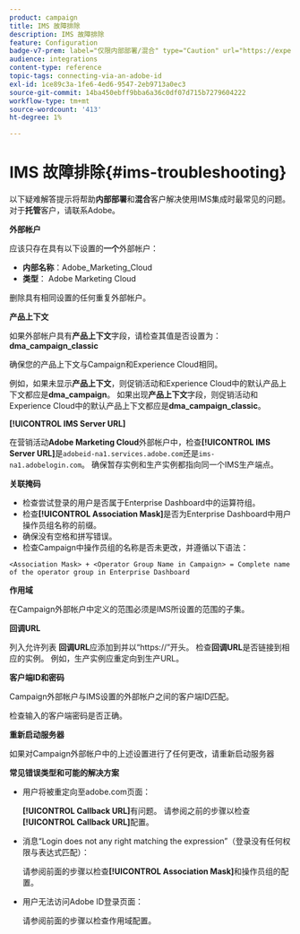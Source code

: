 ```yaml
---
product: campaign
title: IMS 故障排除
description: IMS 故障排除
feature: Configuration
badge-v7-prem: label="仅限内部部署/混合" type="Caution" url="https://experienceleague.adobe.com/docs/campaign-classic/using/installing-campaign-classic/architecture-and-hosting-models/hosting-models-lp/hosting-models.html?lang=zh-Hans" tooltip="仅适用于内部部署和混合部署"
audience: integrations
content-type: reference
topic-tags: connecting-via-an-adobe-id
exl-id: 1ce89c3a-1fe6-4ed6-9547-2eb9713a0ec3
source-git-commit: 14ba450ebff9bba6a36c0df07d715b7279604222
workflow-type: tm+mt
source-wordcount: '413'
ht-degree: 1%

---
```


# IMS 故障排除{#ims-troubleshooting}


以下疑难解答提示将帮助&#x200B;**内部部署**&#x200B;和&#x200B;**混合**&#x200B;客户解决使用IMS集成时最常见的问题。 对于&#x200B;**托管**&#x200B;客户，请联系Adobe。

**外部帐户**

应该只存在具有以下设置的&#x200B;**一个**&#x200B;外部帐户：

* **内部名称**：Adobe_Marketing_Cloud
* **类型**： Adobe Marketing Cloud

删除具有相同设置的任何重复外部帐户。

**产品上下文**

如果外部帐户具有&#x200B;**产品上下文**&#x200B;字段，请检查其值是否设置为： **dma_campaign_classic**

确保您的产品上下文与Campaign和Experience Cloud相同。

例如，如果未显示&#x200B;**产品上下文**，则促销活动和Experience Cloud中的默认产品上下文都应是&#x200B;**dma_campaign**。 如果出现&#x200B;**产品上下文**&#x200B;字段，则促销活动和Experience Cloud中的默认产品上下文都应是&#x200B;**dma_campaign_classic**。

**[!UICONTROL IMS Server URL]**

在营销活动&#x200B;**Adobe Marketing Cloud**&#x200B;外部帐户中，检查&#x200B;**[!UICONTROL IMS Server URL]**&#x200B;是`adobeid-na1.services.adobe.com`还是`ims-na1.adobelogin.com`。 确保暂存实例和生产实例都指向同一个IMS生产端点。

**关联掩码**

* 检查尝试登录的用户是否属于Enterprise Dashboard中的运算符组。
* 检查&#x200B;**[!UICONTROL Association Mask]**&#x200B;是否为Enterprise Dashboard中用户操作员组名称的前缀。
* 确保没有空格和拼写错误。
* 检查Campaign中操作员组的名称是否未更改，并遵循以下语法：

```
<Association Mask> + <Operator Group Name in Campaign> = Complete name of the operator group in Enterprise Dashboard
```

**作用域**

在Campaign外部帐户中定义的范围必须是IMS所设置的范围的子集。

**回调URL**

列入允许列表 **回调URL**&#x200B;应添加到并以“https://”开头。 检查&#x200B;**回调URL**&#x200B;是否链接到相应的实例。 例如，生产实例应重定向到生产URL。

**客户端ID和密码**

Campaign外部帐户与IMS设置的外部帐户之间的客户端ID匹配。

检查输入的客户端密码是否正确。

**重新启动服务器**

如果对Campaign外部帐户中的上述设置进行了任何更改，请重新启动服务器

**常见错误类型和可能的解决方案**

* 用户将被重定向至adobe.com页面：

  **[!UICONTROL Callback URL]**&#x200B;有问题。 请参阅之前的步骤以检查&#x200B;**[!UICONTROL Callback URL]**&#x200B;配置。

* 消息“Login does not any right matching the expression”（登录没有任何权限与表达式匹配）：

  请参阅前面的步骤以检查&#x200B;**[!UICONTROL Association Mask]**&#x200B;和操作员组的配置。

* 用户无法访问Adobe ID登录页面：

  请参阅前面的步骤以检查作用域配置。
